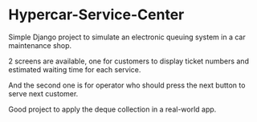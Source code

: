 # Hypercar-Service-Center

Simple Django project to simulate an electronic queuing system in a car maintenance shop.

2 screens are available, one for customers to display ticket numbers and estimated waiting time for each service.

And the second one is for operator who should press the next button to serve next customer.

Good project to apply the deque collection in a real-world app.
